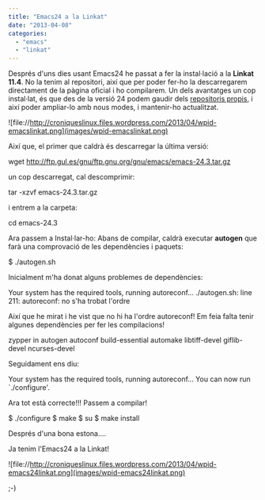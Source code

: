 ```yaml
---
title: "Emacs24 a la Linkat"
date: "2013-04-08"
categories: 
  - "emacs"
  - "linkat"
---
```


Després d'uns dies usant Emacs24 he passat a fer la instal·lació a la **Linkat 11.4**. No la tenim al repositori, així que per poder fer-ho la descarregarem directament de la pàgina oficial i ho compilarem. Un dels avantatges un cop instal·lat, és que des de la versió 24 podem gaudir dels [repositoris propis](http://croniqueslinux.wordpress.com/2013/04/05/instal%C2%B7lar-modes-en-emacs-24/), i així poder ampliar-lo amb nous modes, i mantenir-ho actualitzat.

![file://http://croniqueslinux.files.wordpress.com/2013/04/wpid-emacslinkat.png](images/wpid-emacslinkat.png)

Així que, el primer que caldrà és descarregar la última versió:

wget http://ftp.gul.es/gnu/ftp.gnu.org/gnu/emacs/emacs-24.3.tar.gz

un cop descarregat, cal descomprimir:

tar -xzvf emacs-24.3.tar.gz

i entrem a la carpeta:

cd emacs-24.3

Ara passem a Instal·lar-ho: Abans de compilar, caldrà executar **autogen** que farà una comprovació de les dependències i paquets:

$ ./autogen.sh

Inicialment m'ha donat alguns problemes de dependències:

Your system has the required tools, running autoreconf...
./autogen.sh: line 211: autoreconf: no s'ha trobat l'ordre

Així que he mirat i he vist que no hi ha l'ordre autoreconf! Em feia falta tenir algunes dependències per fer les compilacions!

zypper in autogen autoconf build-essential  automake libtiff-devel giflib-devel ncurses-devel

Seguidament ens diu:

Your system has the required tools, running autoreconf...
You can now run \`./configure'.

Ara tot està correcte!!! Passem a compilar!

$ ./configure
$ make
$ su
$ make install

Després d'una bona estona….

Ja tenim l'Emacs24 a la Linkat!

![file://http://croniqueslinux.files.wordpress.com/2013/04/wpid-emacs24linkat.png](images/wpid-emacs24linkat.png)

;-)
